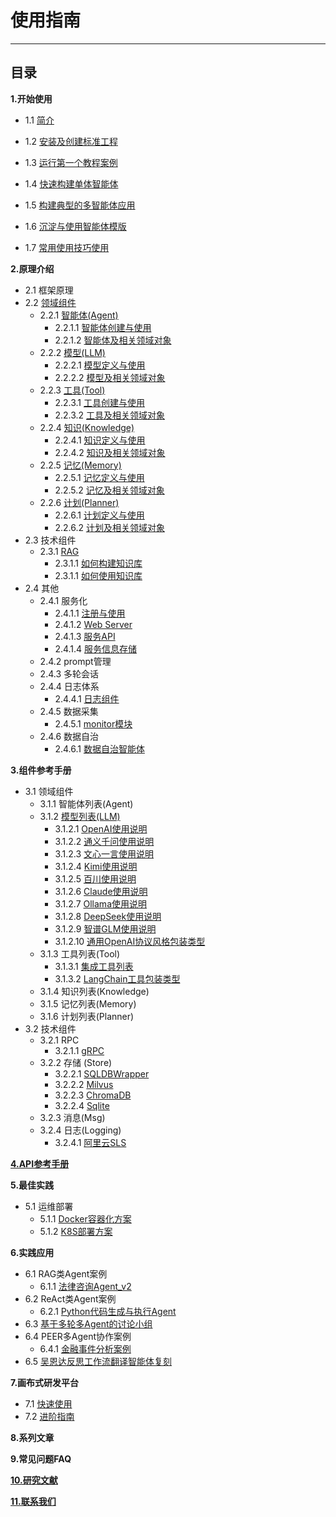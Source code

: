 # 使用指南
************************************************
## 目录

**1.开始使用**

* 1.1 [简介](设计理念/简介.md)

* 1.2 [安装及创建标准工程](开始使用/0.安装及创建标准工程.md)

* 1.3 [运行第一个教程案例](开始使用/2.运行第一个教程案例.md)

* 1.4 [快速构建单体智能体](开始使用/3.快速构建单体智能体.md)

* 1.5 [构建典型的多智能体应用](开始使用/4.构建典型的多智能体应用.md)

* 1.6 [沉淀与使用智能体模版](开始使用/5.沉淀与使用智能体模版.md)

* 1.7 [常用使用技巧使用](开始使用/6.常用使用技巧使用.md)

**2.原理介绍**

* 2.1 框架原理
* 2.2 [领域组件](In-Depth_Guides/原理介绍/领域组件原理.md)
  * 2.2.1 [智能体(Agent)](In-Depth_Guides/原理介绍/智能体/智能体.md)
    * 2.2.1.1 [智能体创建与使用](In-Depth_Guides/原理介绍/智能体/智能体创建与使用.md)
    * 2.2.1.2 [智能体及相关领域对象](In-Depth_Guides/原理介绍/智能体/智能体及相关领域对象.md)
  * 2.2.2 [模型(LLM)](In-Depth_Guides/原理介绍/智能体/模型.md)
    * 2.2.2.1 [模型定义与使用](In-Depth_Guides/原理介绍/模型/模型定义与使用.md)
    * 2.2.2.2 [模型及相关领域对象](In-Depth_Guides/原理介绍/模型/模型及相关领域对象.md)
  * 2.2.3 [工具(Tool)](In-Depth_Guides/原理介绍/工具/工具.md)
    * 2.2.3.1 [工具创建与使用](In-Depth_Guides/原理介绍/工具/工具创建与使用.md)
    * 2.2.3.2 [工具及相关领域对象](In-Depth_Guides/原理介绍/工具/工具及相关领域对象.md)
  * 2.2.4 [知识(Knowledge)](In-Depth_Guides/原理介绍/知识/知识.md)
    * 2.2.4.1 [知识定义与使用](In-Depth_Guides/原理介绍/知识/知识定义与使用.md)
    * 2.2.4.2 [知识及相关领域对象](In-Depth_Guides/原理介绍/知识/知识及相关领域对象.md)
  * 2.2.5 [记忆(Memory)](In-Depth_Guides/原理介绍/记忆/记忆.md)
    * 2.2.5.1 [记忆定义与使用](In-Depth_Guides/原理介绍/记忆/记忆定义与使用.md)
    * 2.2.5.2 [记忆及相关领域对象](In-Depth_Guides/原理介绍/记忆/记忆及相关领域对象.md)
  * 2.2.6 [计划(Planner)](In-Depth_Guides/原理介绍/计划/计划.md)
    * 2.2.6.1 [计划定义与使用](In-Depth_Guides/原理介绍/计划/计划定义与使用.md)
    * 2.2.6.2 [计划及相关领域对象](In-Depth_Guides/原理介绍/计划/计划及相关领域对象.md)
* 2.3 技术组件
  * 2.3.1 [RAG](In-Depth_Guides/原理介绍/RAG.md)
    * 2.3.1.1 [如何构建知识库](How-to/构建与使用知识库/如何构建知识库.md)
    * 2.3.1.1 [如何使用知识库](How-to/构建与使用知识库/如何使用知识库.md)
* 2.4 其他
  * 2.4.1 服务化
    * 2.4.1.1 [注册与使用](In-Depth_Guides/技术组件/服务化/服务注册与使用.md)
    * 2.4.1.2 [Web Server](In-Depth_Guides/技术组件/服务化/Web_Server.md)
    * 2.4.1.3 [服务API](In-Depth_Guides/技术组件/服务化/服务Api.md)
    * 2.4.1.4 [服务信息存储](In-Depth_Guides/技术组件/服务化/服务信息存储.md)
  * 2.4.2 prompt管理
  * 2.4.3 多轮会话
  * 2.4.4 日志体系
    * 2.4.4.1 [日志组件](In-Depth_Guides/技术组件/日志监控/日志组件.md)
  * 2.4.5 数据采集
    * 2.4.5.1 [monitor模块](In-Depth_Guides/技术组件/日志监控/监控模块.md)
  * 2.4.6 数据自治
    * 2.4.6.1 [数据自治智能体](In-Depth_Guides/原理介绍/数据自治智能体.md)

**3.组件参考手册**
* 3.1 领域组件
  * 3.1.1 智能体列表(Agent)
  * 3.1.2 [模型列表(LLM)](In-Depth_Guides/组件列表/模型列表/模型列表.md)
    * 3.1.2.1 [OpenAI使用说明](In-Depth_Guides/组件列表/模型列表/OpenAI使用.md)
    * 3.1.2.2 [通义千问使用说明](In-Depth_Guides/组件列表/模型列表/Qwen使用.md)
    * 3.1.2.3 [文心一言使用说明](In-Depth_Guides/组件列表/模型列表/文心使用.md)
    * 3.1.2.4 [Kimi使用说明](In-Depth_Guides/组件列表/模型列表/Kimi使用.md)
    * 3.1.2.5 [百川使用说明](In-Depth_Guides/组件列表/模型列表/BaiChuan使用.md)
    * 3.1.2.6 [Claude使用说明](In-Depth_Guides/组件列表/模型列表/Claude使用.md)
    * 3.1.2.7 [Ollama使用说明](In-Depth_Guides/组件列表/模型列表/Ollama使用.md)
    * 3.1.2.8 [DeepSeek使用说明](In-Depth_Guides/组件列表/模型列表/DeepSeek使用.md)
    * 3.1.2.9 [智谱GLM使用说明](In-Depth_Guides/组件列表/模型列表/智谱GLM使用.md)
    * 3.1.2.10 [通用OpenAI协议风格包装类型](In-Depth_Guides/组件列表/模型列表/OpenAIStyleLLM使用.md)
  * 3.1.3 工具列表(Tool)
    * 3.1.3.1 [集成工具列表](In-Depth_Guides/组件列表/工具列表/集成的工具.md)
    * 3.1.3.2 [LangChain工具包装类型](In-Depth_Guides/组件列表/工具列表/集成LangChain工具.md)
  * 3.1.4 知识列表(Knowledge)
  * 3.1.5 记忆列表(Memory)
  * 3.1.6 计划列表(Planner)
* 3.2 技术组件
  * 3.2.1 RPC
    * 3.2.1.1 [gRPC](In-Depth_Guides/技术组件/服务化/gRPC.md)
  * 3.2.2 存储 (Store)
    * 3.2.2.1 [SQLDBWrapper](In-Depth_Guides/技术组件/存储/SQLDB_WRAPPER.md)
    * 3.2.2.2 [Milvus](In-Depth_Guides/技术组件/存储/Milvus.md)
    * 3.2.2.3 [ChromaDB](In-Depth_Guides/技术组件/存储/ChromaDB.md)
    * 3.2.2.4 [Sqlite](In-Depth_Guides/技术组件/存储/Sqlite.md)
  * 3.2.3 消息(Msg)
  * 3.2.4 日志(Logging)
    * 3.2.4.1 [阿里云SLS](In-Depth_Guides/技术组件/日志监控/阿里云SLS.md)

**[4.API参考手册](In-Depth_Guides/技术组件/其他/API参考.md)**

**5.最佳实践**
* 5.1 运维部署
  * 5.1.1 [Docker容器化方案](In-Depth_Guides/技术组件/部署运维/Docker容器化部署.md)
  * 5.1.2 [K8S部署方案](In-Depth_Guides/技术组件/部署运维/K8S部署.md)

**6.实践应用**
* 6.1 RAG类Agent案例
  * 6.1.1 [法律咨询Agent_v2](实践应用/法律咨询案例.md)
* 6.2 ReAct类Agent案例
  * 6.2.1 [Python代码生成与执行Agent](实践应用/Python自动执行案例.md)
* 6.3 [基于多轮多Agent的讨论小组](实践应用/讨论组.md)
* 6.4 PEER多Agent协作案例
  * 6.4.1 [金融事件分析案例](实践应用/金融事件分析案例.md)
* 6.5 [吴恩达反思工作流翻译智能体复刻](实践应用/翻译案例.md)

**7.画布式研发平台**
* 7.1 [快速使用](How-to/画布式研发平台使用/画布式研发平台快速开始.md)
* 7.2 [进阶指南](How-to/画布式研发平台使用/画布式研发平台进阶指南.md)

**8.系列文章**

**9.常见问题FAQ**

**[10.研究文献](设计理念/研究文献_PEER.md)**

**[11.联系我们](联系我们.md)**
